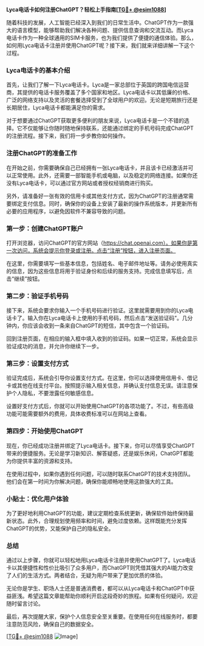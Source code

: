 **Lyca电话卡如何注册ChatGPT？轻松上手指南[[TG💪+ @esim1088](https://t.me/s/esim1088)]**

随着科技的发展，人工智能已经深入到我们的日常生活中。ChatGPT作为一款强大的语言模型，能够帮助我们解决各种问题、提供信息查询和交流互动。而Lyca电话卡作为一种全球通用的SIM卡服务，也为我们提供了便捷的通信体验。那么，如何用Lyca电话卡注册并使用ChatGPT呢？接下来，我们就来详细讲解一下这个过程。

### Lyca电话卡的基本介绍

首先，让我们了解一下Lyca电话卡。Lyca是一家总部位于英国的跨国电信运营商，其提供的电话卡服务覆盖了多个国家和地区。Lyca电话卡以其低廉的价格、广泛的网络支持以及灵活的套餐选择受到了全球用户的欢迎。无论是短期旅行还是长期居住，Lyca电话卡都能满足你的需求。

对于想要通过ChatGPT获取更多便利的朋友来说，Lyca电话卡是一个不错的选择。它不仅能够让你随时随地保持联系，还能通过绑定的手机号码完成ChatGPT的注册流程。接下来，我们将一步步教你如何操作。

### 注册ChatGPT的准备工作

在开始之前，你需要确保自己已经拥有一张Lyca电话卡，并且该卡已经激活并可以正常使用。此外，还需要一部智能手机或电脑，以及稳定的网络连接。如果你还没有Lyca电话卡，可以通过官方网站或者授权经销商进行购买。

另外，请准备好一张有效的信用卡或其他支付方式，因为ChatGPT的注册通常需要绑定支付信息。同时，确保你的设备上安装了最新的操作系统版本，并更新所有必要的应用程序，以避免因软件不兼容导致的问题。

### 第一步：创建ChatGPT账户

打开浏览器，访问ChatGPT的官方网站（https://chat.openai.com）。如果你是第一次访问，系统会提示你登录或注册。点击“注册”按钮，进入注册页面。

在这里，你需要填写一些基本信息，包括姓名、电子邮件地址等。请务必使用真实的信息，因为这些信息将用于验证身份和后续的服务支持。完成信息填写后，点击“继续”按钮。

### 第二步：验证手机号码

接下来，系统会要求你输入一个手机号码进行验证。这里就需要用到你的Lyca电话卡了。输入你在Lyca电话卡上使用的手机号码，然后点击“发送验证码”。几分钟内，你应该会收到一条来自ChatGPT的短信，其中包含一个验证码。

回到注册页面，在相应的输入框中填入收到的验证码。如果一切正常，系统会显示验证成功的消息，并允许你继续下一步。

### 第三步：设置支付方式

验证完成后，系统会引导你设置支付方式。在这里，你可以选择使用信用卡、借记卡或其他在线支付平台。按照提示输入相关信息，并确认支付信息无误。请注意保护个人隐私，不要泄露任何敏感信息。

设置好支付方式后，你就可以开始使用ChatGPT的各项功能了。不过，有些高级功能可能需要额外的费用，具体收费标准可以在网站上查看。

### 第四步：开始使用ChatGPT

现在，你已经成功注册并绑定了Lyca电话卡。接下来，你可以尽情享受ChatGPT带来的便捷服务。无论是学习新知识、解答疑惑，还是娱乐休闲，ChatGPT都能为你提供丰富的资源和支持。

在使用过程中，如果你遇到任何问题，可以随时联系ChatGPT的技术支持团队。他们会在第一时间为你解决问题，确保你能顺畅地使用这款强大的工具。

### 小贴士：优化用户体验

为了更好地利用ChatGPT的功能，建议定期检查系统更新，确保软件始终保持最新状态。此外，合理规划使用频率和时间，避免过度依赖。这样既能充分发挥ChatGPT的优势，又能保护自己的隐私安全。

### 总结

通过以上步骤，你就可以轻松地用Lyca电话卡注册并使用ChatGPT了。Lyca电话卡以其便捷性和性价比吸引了众多用户，而ChatGPT则凭借其强大的AI能力改变了人们的生活方式。两者结合，无疑为用户带来了更加优质的体验。

无论你是学生、职场人士还是普通消费者，都可以从Lyca电话卡和ChatGPT中获益匪浅。希望这篇文章能帮助你顺利开启这段奇妙的旅程。如果有任何疑问，欢迎随时留言讨论。

最后，再次提醒大家，保护个人信息安全至关重要。在使用任何在线服务时，都要注意防范风险，确保自己的数据安全。

[[TG💪+ @esim1088](https://t.me/s/esim1088) ![Image](https://i.postimg.cc/4NQfJmqS/Snipaste-2025-05-13-00-14-12.png)]